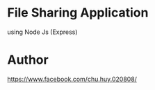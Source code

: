 # File Sharing Application

using Node Js (Express)

# Author

<a href="https://www.facebook.com/chu.huy.020808/">https://www.facebook.com/chu.huy.020808/</a>
